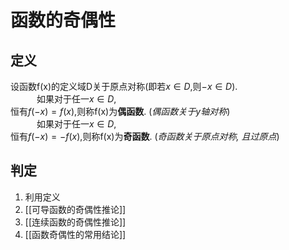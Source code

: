 # 函数的奇偶性
## 定义
设函数f(x)的定义域D关于原点对称(即若$x\in D$,则$-x\in D$).  
&emsp;&emsp;&emsp;如果对于任一$x\in D$,  
恒有$f(-x)=f(x)$,则称f(x)为**偶函数**. (*偶函数关于y轴对称*)  
&emsp;&emsp;&emsp;如果对于任一$x\in D$,  
恒有$f(-x)=-f(x)$,则称f(x)为**奇函数**. (*奇函数关于原点对称, 且过原点*)

## 判定
1. 利用定义
2. [[可导函数的奇偶性推论]]
3. [[连续函数的奇偶性推论]]
4. [[函数奇偶性的常用结论]]
